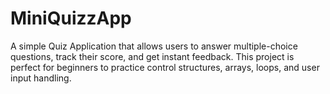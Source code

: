 # MiniQuizzApp
A simple Quiz Application that allows users to answer multiple-choice questions, track their score, and get instant feedback. This project is perfect for beginners to practice control structures, arrays, loops, and user input handling.
